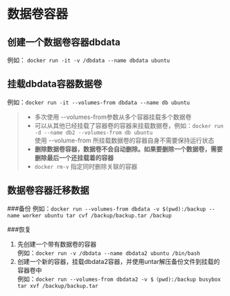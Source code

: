 # 数据卷容器

创建一个数据卷容器dbdata
---------
例如： `docker run -it -v /dbdata --name dbdata ubuntu`

挂载dbdata容器数据卷
------------------
例如：`docker run -it --volumes-from dbdata --name db ubuntu`

> * 多次使用 --volumes-from参数从多个容器挂载多个数据卷<br>
> * 可以从其他已经挂载了容器卷的容器来挂载数据卷，例如：`docker run -d --name db2 --volumes-from db ubuntu`<br>
> 使用 --volume-from 所挂载数据卷的容器自身不需要保持运行状态<br>
> * **删除数据卷容器，数据卷不会自动删除。如果要删除一个数据卷，需要删除最后一个还挂载着的容器**<br>
> * `docker rm-v` 指定同时删除关联的容器

数据卷容器迁移数据
--------------
###备份
例如：`docker run --volumes-from dbdata -v $(pwd):/backup --name worker ubuntu tar cvf /backup/backup.tar /backup`

###恢复
1. 先创建一个带有数据卷的容器<br>
例如：`docker run -v /dbdata --name dbdata2 ubuntu /bin/bash`
2. 创建一个新的容器，挂载dbdata2容器，并使用untar解压备份文件到挂载的容器卷中<br>
例如：`docker run --volumes-from dbdata2 -v $（pwd):/backup busybox tar xvf /backup/backup.tar`

